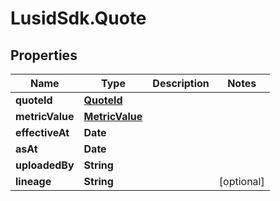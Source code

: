# LusidSdk.Quote

## Properties
Name | Type | Description | Notes
------------ | ------------- | ------------- | -------------
**quoteId** | [**QuoteId**](QuoteId.md) |  | 
**metricValue** | [**MetricValue**](MetricValue.md) |  | 
**effectiveAt** | **Date** |  | 
**asAt** | **Date** |  | 
**uploadedBy** | **String** |  | 
**lineage** | **String** |  | [optional] 


